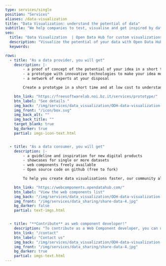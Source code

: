 ```yaml
---
type: services/single
position: "Services"
aliases: /data-visualization
title: "Data Visualization: understand the potential of data"
subtitle: "We help companies to test, visualise and get inspired by data to make their ideas concrete and valuable."
seo:
  title: "Data Visualization  | Open Data Hub for custom visualizations"
  description: "Visualize the potential of your data with Open Data Hub. We help organizations test, visualize and create custom visualizations using powerful data tools."
  keywords:

rows:
  - title: "As a data provider, you will get"
    description: |-
        - a proof of concept of the potential of your idea in a short time and at low cost 
        - a prototype with innovative technologies to make your idea more concrete and valuable
        - a network of experts at your disposal

        Create a prototype in a short time and at low cost to understand the potential of your idea: through a network of experts, the <a style="text-decoration: underline;" href="https://freesoftwarelab.noi.bz.it/" target="_blank">Free Software Lab</a> helps you to develop a prototype with innovative technologies that makes your idea more concrete and valuable.

    btn_link: "https://freesoftwarelab.noi.bz.it/services/prototype/"
    btn_label: "See details "
    img_back: "/img/services/data_visualization/ODH-data-visualization-top-image.jpg"
    img_front: "/icon/box.svg"
    img_back_alt: ""
    img_back_title: ""
    target_blank: true
    bg_darker: true
    partial: imgs-icon-text.html


  - title: "As a data consumer, you will get"
    description: |-
        - a guideline and inspiration for new digital products
        - showcases for single or more datasets
        - web components freely available
        - Open source code on github (free to fork)

        To help you create data visualisations faster, our community already developed a set of components using data provided by the Open Data Hub. You can find a list of web components ready to be used on the Open Data Hub Web Components Store.

    btn_link: "https://webcomponents.opendatahub.com/"
    btn_label: "View the web components list"
    img_back: "/img/services/data_visualization/ODH-data-visualization-web-component-store.jpg"
    img_front: "/img/services/data_sharing/share-data-4.jpg"
    bg_darker: false
    partial: text-imgs.html


  - title: "**Contribute** as web component developer!"
    description: "To contribute as a Web Component developer, you can use all the resources available in the Open Data Hub to create new Web components. Data is freely accessible and can be used for your own projects. For closer cooperation, do not hesitate to contact us."
    btn_link: "/contact"
    btn_label: "Contact us"
    img_back: "/img/services/data_visualization/ODH-data-visualization-web-component-developer.jpg"
    img_front: "/img/services/data_sharing/share-data-4.jpg"
    bg_darker: true
    partial: imgs-text.html
---
```

